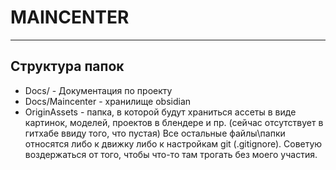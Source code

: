 # MAINCENTER
---
## Структура папок
- Docs/ - Документация по проекту
- Docs/Maincenter - хранилище obsidian
- OriginAssets - папка, в которой будут храниться ассеты в виде картинок, моделей, проектов в блендере и пр. (сейчас отсутствует в гитхабе ввиду того, что пустая)
Все остальные файлы\папки относятся либо к движку либо к настройкам git (.gitignore). Советую воздержаться от того, чтобы что-то там трогать без моего участия.
